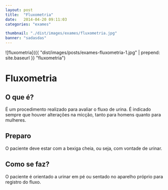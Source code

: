 ```yaml
---
layout: post
title:  "Fluxometria"
date:   2014-04-20 09:11:03
categories: "exames"

thumbnail: "./dist/images/exames/fluxometria.jpg"
banner: "sadasdas"
---
```

![fluxometria]({{ "dist/images/posts/exames-fluxometria-1.jpg" | prepend: site.baseurl }} "fluxometria")

# Fluxometria



## O que é?

É um procedimento realizado para avaliar o fluxo de urina. 
É indicado sempre que houver alterações na micção, tanto para homens quanto para mulheres.

## Preparo
O paciente deve estar com a bexiga cheia, ou seja, com vontade de urinar.

## Como se faz?
O paciente é orientado a urinar em pé ou sentado no aparelho próprio para registro do fluxo.